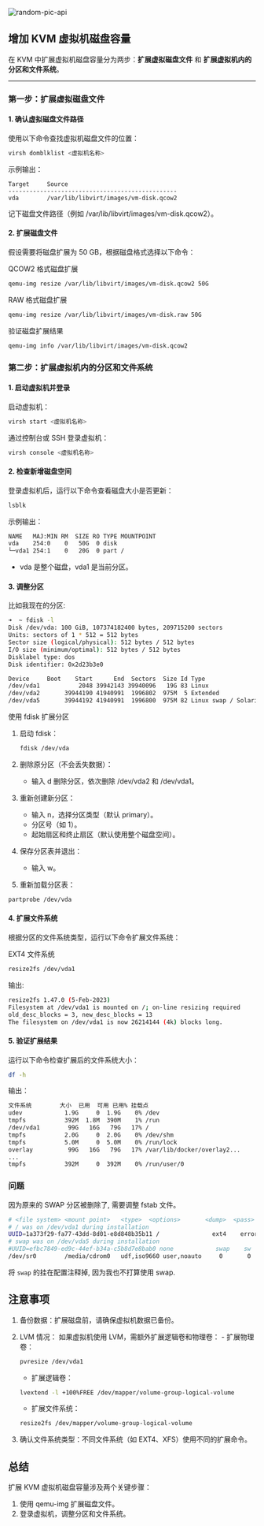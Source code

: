 <!-- markdownlint-disable-next-line MD033 -->
<meta name="referrer" content="no-referrer"/>

![random-pic-api](https://api.dong4j.ink:1024/cover?spm={{spm}})

## 增加 KVM 虚拟机磁盘容量

在 KVM 中扩展虚拟机磁盘容量分为两步：**扩展虚拟磁盘文件** 和 **扩展虚拟机内的分区和文件系统**。

---

### 第一步：扩展虚拟磁盘文件

#### 1. 确认虚拟磁盘文件路径

使用以下命令查找虚拟机磁盘文件的位置：

```bash
virsh domblklist <虚拟机名称>
```

示例输出：

```
Target     Source
------------------------------------------------
vda        /var/lib/libvirt/images/vm-disk.qcow2
```

记下磁盘文件路径（例如 /var/lib/libvirt/images/vm-disk.qcow2）。

#### 2. 扩展磁盘文件

假设需要将磁盘扩展为 50 GB，根据磁盘格式选择以下命令：

QCOW2 格式磁盘扩展

```bash
qemu-img resize /var/lib/libvirt/images/vm-disk.qcow2 50G
```

RAW 格式磁盘扩展

```bash
qemu-img resize /var/lib/libvirt/images/vm-disk.raw 50G
```

验证磁盘扩展结果

```bash
qemu-img info /var/lib/libvirt/images/vm-disk.qcow2
```

### 第二步：扩展虚拟机内的分区和文件系统

#### 1. 启动虚拟机并登录

启动虚拟机：

```bash
virsh start <虚拟机名称>
```

通过控制台或 SSH 登录虚拟机：

```bash
virsh console <虚拟机名称>
```

#### 2. 检查新增磁盘空间

登录虚拟机后，运行以下命令查看磁盘大小是否更新：

```bash
lsblk
```

示例输出：

```bash
NAME   MAJ:MIN RM  SIZE RO TYPE MOUNTPOINT
vda    254:0    0   50G  0 disk
└─vda1 254:1    0   20G  0 part /
```

- vda 是整个磁盘，vda1 是当前分区。

#### 3. 调整分区

比如我现在的分区:

```bash
➜  ~ fdisk -l
Disk /dev/vda: 100 GiB, 107374182400 bytes, 209715200 sectors
Units: sectors of 1 * 512 = 512 bytes
Sector size (logical/physical): 512 bytes / 512 bytes
I/O size (minimum/optimal): 512 bytes / 512 bytes
Disklabel type: dos
Disk identifier: 0x2d23b3e0

Device     Boot    Start      End  Sectors  Size Id Type
/dev/vda1           2048 39942143 39940096   19G 83 Linux
/dev/vda2       39944190 41940991  1996802  975M  5 Extended
/dev/vda5       39944192 41940991  1996800  975M 82 Linux swap / Solaris
```


使用 fdisk 扩展分区

1. 启动 fdisk：

    ```bash
    fdisk /dev/vda
    ```

2. 删除原分区（不会丢失数据）：
   - 输入 d 删除分区，依次删除 /dev/vda2 和 /dev/vda1。
3. 重新创建新分区：
   - 输入 n，选择分区类型（默认 primary）。
   - 分区号（如 1）。
   - 起始扇区和终止扇区（默认使用整个磁盘空间）。
4. 保存分区表并退出：
   - 输入 w。
5. 重新加载分区表：

```bash
partprobe /dev/vda
```

#### 4. 扩展文件系统

根据分区的文件系统类型，运行以下命令扩展文件系统：

EXT4 文件系统

```bash
resize2fs /dev/vda1
```

输出:

```bash
resize2fs 1.47.0 (5-Feb-2023)
Filesystem at /dev/vda1 is mounted on /; on-line resizing required
old_desc_blocks = 3, new_desc_blocks = 13
The filesystem on /dev/vda1 is now 26214144 (4k) blocks long.
```

#### 5. 验证扩展结果

运行以下命令检查扩展后的文件系统大小：

```bash
df -h
```

输出：

```bash
文件系统        大小  已用  可用 已用% 挂载点
udev            1.9G     0  1.9G    0% /dev
tmpfs           392M  1.8M  390M    1% /run
/dev/vda1        99G   16G   79G   17% /
tmpfs           2.0G     0  2.0G    0% /dev/shm
tmpfs           5.0M     0  5.0M    0% /run/lock
overlay          99G   16G   79G   17% /var/lib/docker/overlay2...
...
tmpfs           392M     0  392M    0% /run/user/0
```

### 问题

因为原来的 SWAP 分区被删除了, 需要调整 fstab 文件。

```bash
# <file system> <mount point>   <type>  <options>       <dump>  <pass>
# / was on /dev/vda1 during installation
UUID=1a373f29-fa77-43dd-8d01-e8d848b35b11 /               ext4    errors=remount-ro 0       1
# swap was on /dev/vda5 during installation
#UUID=efbc7849-ed9c-44ef-b34a-c5b8d7e8bab0 none            swap    sw              0       0
/dev/sr0        /media/cdrom0   udf,iso9660 user,noauto     0       0
```

将 `swap` 的挂在配置注释掉, 因为我也不打算使用 swap.


## 注意事项

1. 备份数据：扩展磁盘前，请确保虚拟机数据已备份。
2. LVM 情况：
    如果虚拟机使用 LVM，需额外扩展逻辑卷和物理卷： - 扩展物理卷：

    ```bash
    pvresize /dev/vda1
    ```

    - 扩展逻辑卷：

    ```bash
    lvextend -l +100%FREE /dev/mapper/volume-group-logical-volume
    ```

    - 扩展文件系统：

    ```bash
    resize2fs /dev/mapper/volume-group-logical-volume
    ```

3. 确认文件系统类型：不同文件系统（如 EXT4、XFS）使用不同的扩展命令。

## 总结

扩展 KVM 虚拟机磁盘容量涉及两个关键步骤：

1. 使用 qemu-img 扩展磁盘文件。
2. 登录虚拟机，调整分区和文件系统。